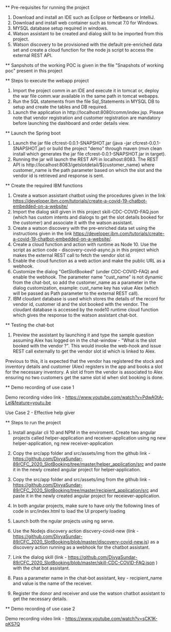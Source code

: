 ** Pre-requisites for running the project

1. Download and install an IDE such as Eclipse or Netbeans or IntelliJ.
2. Download and install web container such as tomcat 7.0 for Windows.
3. MYSQL database setup required in windows.
4. Watson assistant to be created and dialog skill to be imported from this project.
5. Watson discovery to be provisioned with the default pre-enriched data set and create a cloud function for the node js script
   to access the external REST API.

** Sanpshots of the working POC is given in the file "Snapshots of working poc" present in this project

** Steps to execute the webapp project

1. Import the project comm in an IDE and execute it in tomcat or, deploy the war file comm.war available in the same path 
in tomcat webapps.
2. Run the SQL statements from the file Sql_Statements in MYSQL DB to setup and create the tables and DB required.
3. Launch the application in http://localhost:8080/comm/index.jsp. Please note that vendor registration and customer registration are mandatory
before launching the dashboard and order details view.

** Launch the Spring boot

1. Launch the jar file cfcrest-0.0.1-SNAPSHOT.jar (java -jar cfcrest-0.0.1-SNAPSHOT.jar) or build the project "demo" through maven (mvn clean install which generates the jar file cfcrest-0.0.1-SNAPSHOT.jar in target).
2. Running the jar will launch the REST API in localhost:8083. The REST API is http://localhost:8083/getslotdetail/${customer_name} where customer_name is the path parameter based on which the slot and the vendor id is retrieved and response is sent.

** Create the required IBM functions

1. Create a watson assistant chatbot using the procedures given in the link https://developer.ibm.com/tutorials/create-a-covid-19-chatbot-embedded-on-a-website/
2. Import the dialog skill given in this project skill-CDC-COVID-FAQ.json (which has custom intents and dialogs to get the slot details booked for the customer) and associate it with the watson assistant.
3. Create a watson discovery with the pre-enriched data set using the instructions given in the link https://developer.ibm.com/tutorials/create-a-covid-19-chatbot-embedded-on-a-website/.
4. Create a cloud function and action with runtime as Node 10. Use the script as action code - discovery-covid-async.js in this project which makes the external REST call to fetch the vendor slot id.
5. Enable the cloud function as a web action and make the public URL as a webhook.
6. Customize the dialog "GetSlotBooked" (under CDC-COVID-FAQ) and enable the webhook. The parameter name "cust_name" is not dynamic from the chat-bot, so add the customer_name as a parameter in the dialog customization, example: cust_name key has value Alex (which will be passed as Path parameter to the external REST call).
7. IBM cloudant database is used which stores the details of the record for vendor id, customer id and the slot booked with the vendor. The cloudant database is accessed by the node10 runtime cloud function which gives the response to the watson assistant chat-bot.

** Testing the chat-bot

1. Preview the assistant by launching it and type the sample question assuming Alex has logged on in the chat-window - "What is the slot booked with the vendor ?". This would invoke the web-hook and issue REST call externally to get the vendor slot id which is linked to Alex. 

Previous to this, it is expected that the vendor has registered the stock and inventory details and customer (Alex) registers in the app and books a slot for the necessary inventory. A slot id from the vendor is associated to Alex ensuring no two customers get the same slot id when slot booking is done.



** Demo recording of use case 1 

Demo recording video link - https://www.youtube.com/watch?v=PdwA0tA-LeI&feature=youtu.be


Use Case 2 - Effective help giver

** Steps to run the project

1. Install angular cli 10 and NPM in the enviroment. Create two angular projects called helper-application and receiver-application using ng new helper-application, ng new receiver-application
2. Copy the src/app folder and src/assets/img from the github link - https://github.com/DivyaSundar-89/CFC_2020_SlotBooking/tree/master/helper_application/src and paste it in the newly created angular project for helper-application.
3. Copy the src/app folder and src/assets/img from the github link - https://github.com/DivyaSundar-89/CFC_2020_SlotBooking/tree/master/recipient_application/src and paste it in the newly created angular project for receiever-application.
4. In both angular projects, make sure to have only the following lines of code in src/index.html to load the UI properly
<my-app>loading</my-app>

5. Launch both the ngular projects using ng serve. 
6. Use the Nodejs discovery action discvery-covid-new (link - https://github.com/DivyaSundar-89/CFC_2020_SlotBooking/blob/master/discovery-covid-new.js) as a discovery action running as a webhook for the chatbot assistant.
7. Link the dialog skill (link - https://github.com/DivyaSundar-89/CFC_2020_SlotBooking/blob/master/skill-CDC-COVID-FAQ.json ) with the chat bot assistant.
8. Pass a parameter name in the chat-bot assistant, key - recipient_name and value is the name of the receiver.
9. Register the donor and receiver and use the watson chatbot assistant to get the necessary details.

** Demo recording of use case 2

Demo recording video link - https://www.youtube.com/watch?v=sCK1K-pKS7Q
